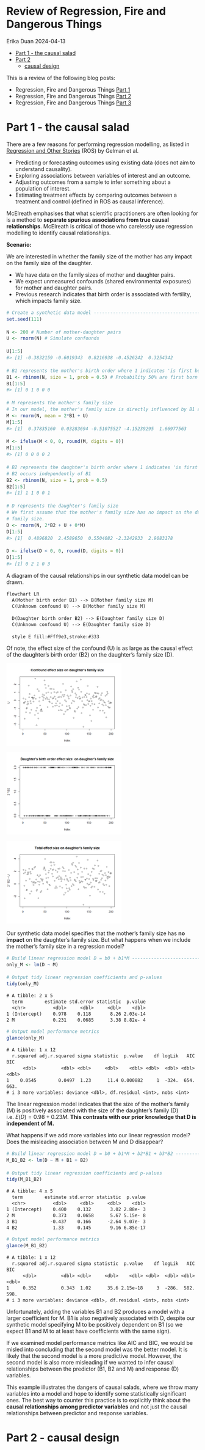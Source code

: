 Review of Regression, Fire and Dangerous Things
================
Erika Duan
2024-04-13

-   <a href="#part-1---the-causal-salad"
    id="toc-part-1---the-causal-salad">Part 1 - the causal salad</a>
-   <a href="#part-2---causal-design" id="toc-part-2---causal-design">Part 2
    - causal design</a>

This is a review of the following blog posts:

-   Regression, Fire and Dangerous Things [Part
    1](https://elevanth.org/blog/2021/06/15/regression-fire-and-dangerous-things-1-3/)  
-   Regression, Fire and Dangerous Things [Part
    2](https://elevanth.org/blog/2021/06/21/regression-fire-and-dangerous-things-2-3/)  
-   Regression, Fire and Dangerous Things [Part
    3](https://elevanth.org/blog/2021/06/29/regression-fire-and-dangerous-things-3-3/)

# Part 1 - the causal salad

There are a few reasons for performing regression modelling, as listed
in [Regression and Other
Stories](https://avehtari.github.io/ROS-Examples/) (ROS) by Gelman et
al. 

-   Predicting or forecasting outcomes using existing data (does not aim
    to understand causality).  
-   Exploring associations between variables of interest and an
    outcome.  
-   Adjusting outcomes from a sample to infer something about a
    population of interest.  
-   Estimating treatment effects by comparing outcomes between a
    treatment and control (defined in ROS as causal inference).

McElreath emphasises that what scientific practitioners are often
looking for is a method to **separate spurious associations from true
causal relationships**. McElreath is critical of those who carelessly
use regression modelling to identify causal relationships.

**Scenario:**

We are interested in whether the family size of the mother has any
impact on the family size of the daughter.

-   We have data on the family sizes of mother and daughter pairs.  
-   We expect unmeasured confounds (shared environmental exposures) for
    mother and daughter pairs.  
-   Previous research indicates that birth order is associated with
    fertility, which impacts family size.

``` r
# Create a synthetic data model ------------------------------------------------
set.seed(111)

N <- 200 # Number of mother-daughter pairs
U <- rnorm(N) # Simulate confounds

U[1:5]
#> [1] -0.3832159 -0.6019343  0.8216938 -0.4526242  0.3254342

# B1 represents the mother's birth order where 1 indicates 'is first born'
B1 <- rbinom(N, size = 1, prob = 0.5) # Probability 50% are first born
B1[1:5]
#> [1] 0 1 0 0 0

# M represents the mother's family size
# In our model, the mother's family size is directly influenced by B1 and U
M <- rnorm(N, mean = 2*B1 + U) 
M[1:5]
#> [1]  0.37835160  0.03283694 -0.51075527 -4.15239295  1.66977563

M <- ifelse(M < 0, 0, round(M, digits = 0))
M[1:5]
#> [1] 0 0 0 0 2

# B2 represents the daughter's birth order where 1 indicates 'is first born' 
# B2 occurs independently of B1 
B2 <- rbinom(N, size = 1, prob = 0.5)
B2[1:5]
#> [1] 1 1 0 0 1 

# D represents the daughter's family size 
# We first assume that the mother's family size has no impact on the daughter's 
# family size.  
D <- rnorm(N, 2*B2 + U + 0*M) 
D[1:5]
#> [1]  0.4896820  2.4589650  0.5504082 -2.3242933  2.9083178  

D <- ifelse(D < 0, 0, round(D, digits = 0))
D[1:5]
#> [1] 0 2 1 0 3
```

A diagram of the causal relationships in our synthetic data model can be
drawn.

``` mermaid
flowchart LR  
  A(Mother birth order B1) --> B(Mother family size M) 
  C(Unknown confound U) --> B(Mother family size M) 
  
  D(Daughter birth order B2) --> E(Daughter family size D) 
  C(Unknown confound U) --> E(Daughter family size D) 
  
  style E fill:#Fff9e3,stroke:#333
```

Of note, the effect size of the confound (U) is as large as the causal
effect of the daughter’s birth order (B2) on the daughter’s family size
(D).

<img
src="regression_richard_mcelreath_files/figure-gfm/unnamed-chunk-4-1.png"
style="width:60.0%" />

<img
src="regression_richard_mcelreath_files/figure-gfm/unnamed-chunk-4-2.png"
style="width:60.0%" />

<img
src="regression_richard_mcelreath_files/figure-gfm/unnamed-chunk-4-3.png"
style="width:60.0%" />

Our synthetic data model specifies that the mother’s family size has
**no impact** on the daughter’s family size. But what happens when we
include the mother’s family size in a regression model?

``` r
# Build linear regression model D = b0 + b1*M ---------------------------------- 
only_M <- lm(D ~ M)

# Output tidy linear regression coefficients and p-values  
tidy(only_M) 
```

    # A tibble: 2 x 5
      term        estimate std.error statistic  p.value
      <chr>          <dbl>     <dbl>     <dbl>    <dbl>
    1 (Intercept)    0.978    0.118       8.26 2.03e-14
    2 M              0.231    0.0685      3.38 8.82e- 4

``` r
# Output model performance metrics
glance(only_M)
```

    # A tibble: 1 x 12
      r.squared adj.r.squared sigma statistic  p.value    df logLik   AIC   BIC
          <dbl>         <dbl> <dbl>     <dbl>    <dbl> <dbl>  <dbl> <dbl> <dbl>
    1    0.0545        0.0497  1.23      11.4 0.000882     1  -324.  654.  663.
    # i 3 more variables: deviance <dbl>, df.residual <int>, nobs <int>

The linear regression model indicates that the size of the mother’s
family (M) is positively associated with the size of the daughter’s
family (D) i.e. $E(D) = 0.98 + 0.23 M$. **This contrasts with our prior
knowledge that D is independent of M.**

What happens if we add more variables into our linear regression model?
Does the misleading association between M and D disappear?

``` r
# Build linear regression model D = b0 + b1*M + b2*B1 + b3*B2 ------------------ 
M_B1_B2 <- lm(D ~ M + B1 + B2)

# Output tidy linear regression coefficients and p-values  
tidy(M_B1_B2) 
```

    # A tibble: 4 x 5
      term        estimate std.error statistic  p.value
      <chr>          <dbl>     <dbl>     <dbl>    <dbl>
    1 (Intercept)    0.400    0.132       3.02 2.88e- 3
    2 M              0.373    0.0658      5.67 5.15e- 8
    3 B1            -0.437    0.166      -2.64 9.07e- 3
    4 B2             1.33     0.145       9.16 6.85e-17

``` r
# Output model performance metrics
glance(M_B1_B2)
```

    # A tibble: 1 x 12
      r.squared adj.r.squared sigma statistic  p.value    df logLik   AIC   BIC
          <dbl>         <dbl> <dbl>     <dbl>    <dbl> <dbl>  <dbl> <dbl> <dbl>
    1     0.352         0.343  1.02      35.6 2.15e-18     3  -286.  582.  598.
    # i 3 more variables: deviance <dbl>, df.residual <int>, nobs <int>

Unfortunately, adding the variables B1 and B2 produces a model with a
larger coefficient for M. B1 is also negatively associated with D,
despite our synthetic model specifying M to be positively dependent on
B1 (so we expect B1 and M to at least have coefficients with the same
sign).

If we examined model performance metrics like AIC and BIC, we would be
misled into concluding that the second model was the better model. It is
likely that the second model is a more predictive model. However, the
second model is also more misleading if we wanted to infer causal
relationships between the predictor (B1, B2 and M) and response (D)
variables.

This example illustrates the dangers of causal salads, where we throw
many variables into a model and hope to identify some statistically
significant ones. The best way to counter this practice is to explicitly
think about the **causal relationships among predictor variables** and
not just the causal relationships between predictor and response
variables.

# Part 2 - causal design
